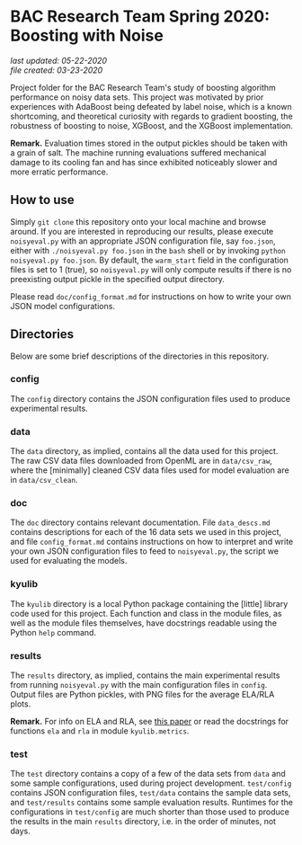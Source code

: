 # BAC Research Team Spring 2020: Boosting with Noise

_last updated: 05-22-2020_  
_file created: 03-23-2020_

Project folder for the BAC Research Team's study of boosting algorithm performance on noisy data sets. This project was motivated by prior experiences with AdaBoost being defeated by label noise, which is a known shortcoming, and theoretical curiosity with regards to gradient boosting, the robustness of boosting to noise, XGBoost, and the XGBoost implementation.

**Remark.** Evaluation times stored in the output pickles should be taken with a grain of salt. The machine running evaluations suffered mechanical damage to its cooling fan and has since exhibited noticeably slower and more erratic performance.

## How to use

Simply `git clone` this repository onto your local machine and browse around. If you are interested in reproducing our results, please execute `noisyeval.py` with an appropriate JSON configuration file, say `foo.json`, either with `./noisyeval.py foo.json` in the `bash` shell or by invoking `python noisyeval.py foo.json`. By default, the `warm_start` field in the configuration files is set to 1 (true), so `noisyeval.py` will only compute results if there is no preexisting output pickle in the specified output directory.

Please read `doc/config_format.md` for instructions on how to write your own JSON model configurations.

## Directories

Below are some brief descriptions of the directories in this repository.

### config

The `config` directory contains the JSON configuration files used to produce experimental results.

### data

The `data` directory, as implied, contains all the data used for this project. The raw CSV data files downloaded from OpenML are in `data/csv_raw`, where the [minimally] cleaned CSV data files used for model evaluation are in `data/csv_clean`.

### doc

The `doc` directory contains relevant documentation. File `data_descs.md` contains descriptions for each of the 16 data sets we used in this project, and file `config_format.md` contains instructions on how to interpret and write your own JSON configuration files to feed to `noisyeval.py`, the script we used for evaluating the models.

### kyulib

The `kyulib` directory is a local Python package containing the [little] library code used for this project. Each function and class in the module files, as well as the module files themselves, have docstrings readable using the Python `help` command.

### results

The `results` directory, as implied, contains the main experimental results from running `noisyeval.py` with the main configuration files in `config`. Output files are Python pickles, with PNG files for the average ELA/RLA plots.

**Remark.** For info on ELA and RLA, see [this paper](https://doi.org/10.1016/j.neucom.2014.11.086) or read the docstrings for functions `ela` and `rla` in module `kyulib.metrics`.

### test

The `test` directory contains a copy of a few of the data sets from `data` and some sample configurations, used during project development. `test/config` contains JSON configuration files, `test/data` contains the sample data sets, and `test/results` contains some sample evaluation results. Runtimes for the configurations in `test/config` are much shorter than those used to produce the results in the main `results` directory, i.e. in the order of minutes, not days.